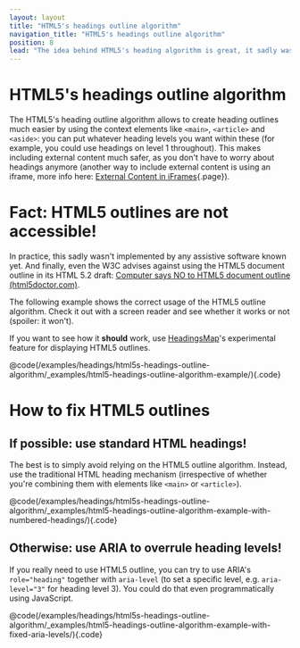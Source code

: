 ```yaml
---
layout: layout
title: "HTML5's headings outline algorithm"
navigation_title: "HTML5's headings outline algorithm"
position: 8
lead: "The idea behind HTML5's heading algorithm is great, it sadly was never picked up by any browser or screen reader."
---
```


# HTML5's headings outline algorithm

The HTML5's heading outline algorithm allows to create heading outlines much easier by using the context elements like `<main>`, `<article>` and `<aside>`: you can put whatever heading levels you want within these (for example, you could use headings on level 1 throughout). This makes including external content much safer, as you don't have to worry about headings anymore (another way to include external content is using an iframe, more info here: [External Content in iFrames](/examples/iframes){.page}).

# Fact: HTML5 outlines are not accessible!

In practice, this sadly wasn't implemented by any assistive software known yet. And finally, even the W3C advises against using the HTML5 document outline in its HTML 5.2 draft: [Computer says NO to HTML5 document outline (html5doctor.com)](http://html5doctor.com/computer-says-no-to-html5-document-outline/).

The following example shows the correct usage of the HTML5 outline algorithm. Check it out with a screen reader and see whether it works or not (spoiler: it won't).

If you want to see how it **should** work, use [HeadingsMap](@page-59)'s experimental feature for displaying HTML5 outlines.

@code(/examples/headings/html5s-headings-outline-algorithm/_examples/html5-headings-outline-algorithm-example/){.code}

# How to fix HTML5 outlines

## If possible: use standard HTML headings!

The best is to simply avoid relying on the HTML5 outline algorithm. Instead, use the traditional HTML heading mechanism (irrespective of whether you're combining them with elements like `<main>` or `<article>`).

@code(/examples/headings/html5s-headings-outline-algorithm/_examples/html5-headings-outline-algorithm-example-with-numbered-headings/){.code}

## Otherwise: use ARIA to overrule heading levels!

If you really need to use HTML5 outline, you can try to use ARIA's `role="heading"` together with `aria-level` (to set a specific level, e.g. `aria-level="3"` for heading level 3). You could do that even programmatically using JavaScript.

@code(/examples/headings/html5s-headings-outline-algorithm/_examples/html5-headings-outline-algorithm-example-with-fixed-aria-levels/){.code}